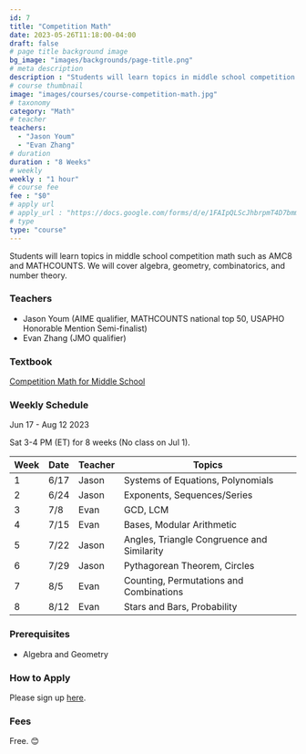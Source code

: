 ```yaml
---
id: 7
title: "Competition Math"
date: 2023-05-26T11:18:00-04:00
draft: false
# page title background image
bg_image: "images/backgrounds/page-title.png"
# meta description
description : "Students will learn topics in middle school competition math such as AMC8 and MATHCOUNTS. We will cover algebra, geometry, combinatorics, and number theory."
# course thumbnail
image: "images/courses/course-competition-math.jpg"
# taxonomy
category: "Math"
# teacher
teachers:
  - "Jason Youm"
  - "Evan Zhang"
# duration
duration : "8 Weeks"
# weekly
weekly : "1 hour"
# course fee
fee : "$0"
# apply url
# apply_url : "https://docs.google.com/forms/d/e/1FAIpQLScJhbrpmT4D7bmmWS-SxtIcm6NyngImbRl7m6QWbmQjjixZag/viewform"
# type
type: "course"
---
```


Students will learn topics in middle school competition math such as AMC8 and MATHCOUNTS. We will cover algebra, geometry, combinatorics, and number theory.

### Teachers

* Jason Youm (AIME qualifier, MATHCOUNTS national top 50, USAPHO Honorable Mention Semi-finalist)
* Evan Zhang (JMO qualifier)

### Textbook 
[Competition Math for Middle School](https://artofproblemsolving.com/store/book/competition-math)

### Weekly Schedule

Jun 17 - Aug 12 2023

Sat 3-4 PM (ET) for 8 weeks (No class on Jul 1).

|Week   |Date    | Teacher   | Topics
|-------|--------|-----------|--------------
|1      |6/17    | Jason     | Systems of Equations, Polynomials
|2      |6/24    | Jason     | Exponents, Sequences/Series
|3      |7/8     | Evan      | GCD, LCM
|4      |7/15    | Evan      | Bases, Modular Arithmetic
|5      |7/22    | Jason     | Angles, Triangle Congruence and Similarity
|6      |7/29    | Jason     | Pythagorean Theorem, Circles
|7      |8/5     | Evan      | Counting, Permutations and Combinations
|8      |8/12    | Evan      | Stars and Bars, Probability


### Prerequisites

* Algebra and Geometry

### How to Apply

Please sign up [here](https://forms.gle/aBzjbyJBFg1CieVC8).

### Fees

Free. 😊

